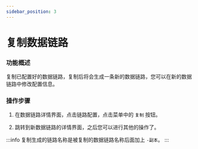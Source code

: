 ```yaml
---
sidebar_position: 3
---
```


# 复制数据链路

### 功能概述

复制已配置好的数据链路，复制后将会生成一条新的数据链路，您可以在新的数据链路中修改配置信息。

### 操作步骤

1. 在数据链路详情界面，点击链路配置，点击菜单中的 `复制` 按钮。

2. 跳转到新数据链路的详情界面，之后您可以进行其他的操作了。

:::info
复制生成的链路名称是被复制的数据链路名称后面加上 `-副本`。
:::
